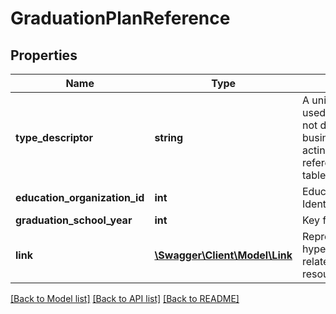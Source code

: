 # GraduationPlanReference

## Properties
Name | Type | Description | Notes
------------ | ------------- | ------------- | -------------
**type_descriptor** | **string** | A unique identifier used as Primary Key, not derived from business logic, when acting as Foreign Key, references the parent table. | [optional] 
**education_organization_id** | **int** | EducationOrganization Identity Column | [optional] 
**graduation_school_year** | **int** | Key for School | [optional] 
**link** | [**\Swagger\Client\Model\Link**](Link.md) | Represents a hyperlink to the related graduationPlan resource. | [optional] 

[[Back to Model list]](../README.md#documentation-for-models) [[Back to API list]](../README.md#documentation-for-api-endpoints) [[Back to README]](../README.md)


